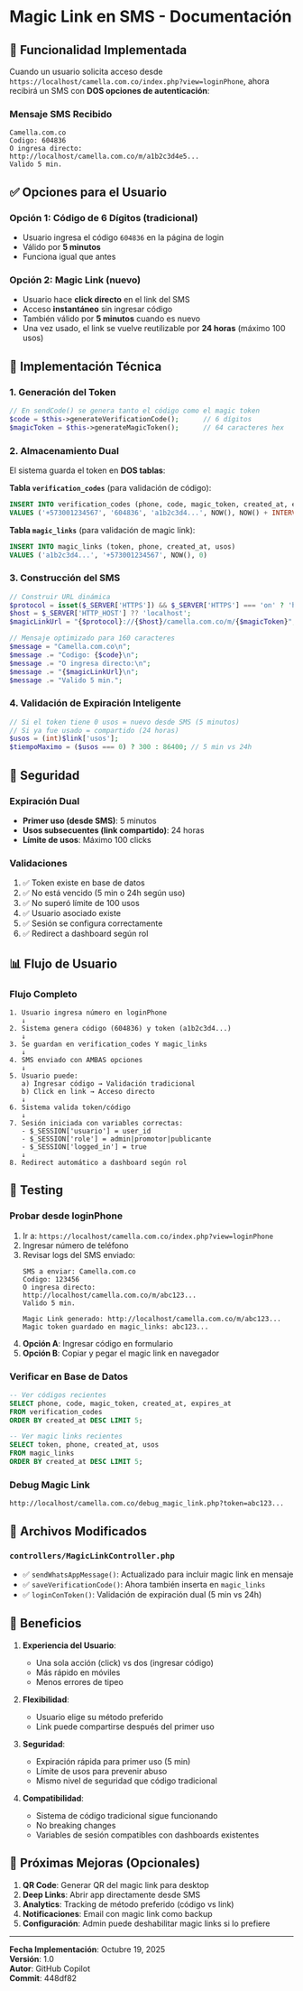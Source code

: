 # Magic Link en SMS - Documentación

## 📱 Funcionalidad Implementada

Cuando un usuario solicita acceso desde `https://localhost/camella.com.co/index.php?view=loginPhone`, ahora recibirá un SMS con **DOS opciones de autenticación**:

### Mensaje SMS Recibido
```
Camella.com.co
Codigo: 604836
O ingresa directo:
http://localhost/camella.com.co/m/a1b2c3d4e5...
Valido 5 min.
```

## ✅ Opciones para el Usuario

### Opción 1: Código de 6 Dígitos (tradicional)
- Usuario ingresa el código `604836` en la página de login
- Válido por **5 minutos**
- Funciona igual que antes

### Opción 2: Magic Link (nuevo)
- Usuario hace **click directo** en el link del SMS
- Acceso **instantáneo** sin ingresar código
- También válido por **5 minutos** cuando es nuevo
- Una vez usado, el link se vuelve reutilizable por **24 horas** (máximo 100 usos)

## 🔧 Implementación Técnica

### 1. Generación del Token
```php
// En sendCode() se genera tanto el código como el magic token
$code = $this->generateVerificationCode();      // 6 dígitos
$magicToken = $this->generateMagicToken();      // 64 caracteres hex
```

### 2. Almacenamiento Dual
El sistema guarda el token en **DOS tablas**:

**Tabla `verification_codes`** (para validación de código):
```sql
INSERT INTO verification_codes (phone, code, magic_token, created_at, expires_at)
VALUES ('+573001234567', '604836', 'a1b2c3d4...', NOW(), NOW() + INTERVAL 5 MINUTE)
```

**Tabla `magic_links`** (para validación de magic link):
```sql
INSERT INTO magic_links (token, phone, created_at, usos)
VALUES ('a1b2c3d4...', '+573001234567', NOW(), 0)
```

### 3. Construcción del SMS
```php
// Construir URL dinámica
$protocol = isset($_SERVER['HTTPS']) && $_SERVER['HTTPS'] === 'on' ? 'https' : 'http';
$host = $_SERVER['HTTP_HOST'] ?? 'localhost';
$magicLinkUrl = "{$protocol}://{$host}/camella.com.co/m/{$magicToken}";

// Mensaje optimizado para 160 caracteres
$message = "Camella.com.co\n";
$message .= "Codigo: {$code}\n";
$message .= "O ingresa directo:\n";
$message .= "{$magicLinkUrl}\n";
$message .= "Valido 5 min.";
```

### 4. Validación de Expiración Inteligente
```php
// Si el token tiene 0 usos = nuevo desde SMS (5 minutos)
// Si ya fue usado = compartido (24 horas)
$usos = (int)$link['usos'];
$tiempoMaximo = ($usos === 0) ? 300 : 86400; // 5 min vs 24h
```

## 🔐 Seguridad

### Expiración Dual
- **Primer uso (desde SMS)**: 5 minutos
- **Usos subsecuentes (link compartido)**: 24 horas
- **Límite de usos**: Máximo 100 clicks

### Validaciones
1. ✅ Token existe en base de datos
2. ✅ No está vencido (5 min o 24h según uso)
3. ✅ No superó límite de 100 usos
4. ✅ Usuario asociado existe
5. ✅ Sesión se configura correctamente
6. ✅ Redirect a dashboard según rol

## 📊 Flujo de Usuario

### Flujo Completo
```
1. Usuario ingresa número en loginPhone
   ↓
2. Sistema genera código (604836) y token (a1b2c3d4...)
   ↓
3. Se guardan en verification_codes Y magic_links
   ↓
4. SMS enviado con AMBAS opciones
   ↓
5. Usuario puede:
   a) Ingresar código → Validación tradicional
   b) Click en link → Acceso directo
   ↓
6. Sistema valida token/código
   ↓
7. Sesión iniciada con variables correctas:
   - $_SESSION['usuario'] = user_id
   - $_SESSION['role'] = admin|promotor|publicante
   - $_SESSION['logged_in'] = true
   ↓
8. Redirect automático a dashboard según rol
```

## 🧪 Testing

### Probar desde loginPhone
1. Ir a: `https://localhost/camella.com.co/index.php?view=loginPhone`
2. Ingresar número de teléfono
3. Revisar logs del SMS enviado:
   ```
   SMS a enviar: Camella.com.co
   Codigo: 123456
   O ingresa directo:
   http://localhost/camella.com.co/m/abc123...
   Valido 5 min.
   
   Magic Link generado: http://localhost/camella.com.co/m/abc123...
   Magic token guardado en magic_links: abc123...
   ```
4. **Opción A**: Ingresar código en formulario
5. **Opción B**: Copiar y pegar el magic link en navegador

### Verificar en Base de Datos
```sql
-- Ver códigos recientes
SELECT phone, code, magic_token, created_at, expires_at 
FROM verification_codes 
ORDER BY created_at DESC LIMIT 5;

-- Ver magic links recientes
SELECT token, phone, created_at, usos 
FROM magic_links 
ORDER BY created_at DESC LIMIT 5;
```

### Debug Magic Link
```
http://localhost/camella.com.co/debug_magic_link.php?token=abc123...
```

## 📁 Archivos Modificados

### `controllers/MagicLinkController.php`
- ✅ `sendWhatsAppMessage()`: Actualizado para incluir magic link en mensaje
- ✅ `saveVerificationCode()`: Ahora también inserta en `magic_links`
- ✅ `loginConToken()`: Validación de expiración dual (5 min vs 24h)

## 🎯 Beneficios

1. **Experiencia del Usuario**: 
   - Una sola acción (click) vs dos (ingresar código)
   - Más rápido en móviles
   - Menos errores de tipeo

2. **Flexibilidad**:
   - Usuario elige su método preferido
   - Link puede compartirse después del primer uso

3. **Seguridad**:
   - Expiración rápida para primer uso (5 min)
   - Límite de usos para prevenir abuso
   - Mismo nivel de seguridad que código tradicional

4. **Compatibilidad**:
   - Sistema de código tradicional sigue funcionando
   - No breaking changes
   - Variables de sesión compatibles con dashboards existentes

## 🔄 Próximas Mejoras (Opcionales)

1. **QR Code**: Generar QR del magic link para desktop
2. **Deep Links**: Abrir app directamente desde SMS
3. **Analytics**: Tracking de método preferido (código vs link)
4. **Notificaciones**: Email con magic link como backup
5. **Configuración**: Admin puede deshabilitar magic links si lo prefiere

---

**Fecha Implementación**: Octubre 19, 2025  
**Versión**: 1.0  
**Autor**: GitHub Copilot  
**Commit**: 448df82
